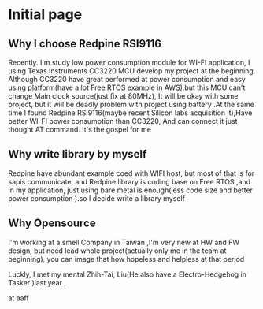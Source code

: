 # Initial page

## Why I choose Redpine RSI9116

Recently. I'm study low power consumption module for WI-FI application, I using Texas Instruments CC3220 MCU develop my project at the beginning. Although CC3220 have great performed at power consumption and easy using platform\(have a lot  Free RTOS example in AWS\).but this MCU can't change Main clock source\(just fix at 80MHz\), It will be okay with some project, but it will be deadly problem with project using battery .At the same time I found Redpine RSI9116\(maybe recent Silicon labs acquisition it\),Have better  WI-FI power consumption than CC3220, And can connect it just thought AT command. It's the gospel for me

## Why write library by myself

Redpine have abundant example coed with WIFI host, but most of that is for sapis communicate, and Redpine library is coding base on  Free RTOS ,and in my application, just using bare metal is enough\(less code size and better power consumption \).so I decide write a library myself 

## Why Opensource 

I'm working at a smell Company in Taiwan ,I'm very new at HW and FW design, but need lead  whole project\(actually only me in the team at beginning\), you can image that how hopeless and helpless at that period

 Luckly, I met my mental Zhih-Tai, Liu\(He also have a Electro-Hedgehog in Tasker \)last year , 

at aaff

